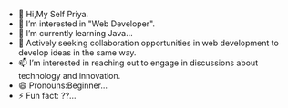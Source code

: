 - 👋 Hi,My Self Priya.
- 👀 I’m interested in "Web Developer".
- 🌱 I’m currently learning Java...
- 💞️ Actively seeking collaboration opportunities in web development to develop ideas in the same way.
- 📫 I’m interested in reaching out to engage in discussions about technology and innovation.
- 😄 Pronouns:Beginner...
- ⚡ Fun fact: ??...

<!---
Priya004-hub/Priya004-hub is a ✨ special ✨ repository because its `README.md` (this file) appears on your GitHub profile.
You can click the Preview link to take a look at your changes.
--->
